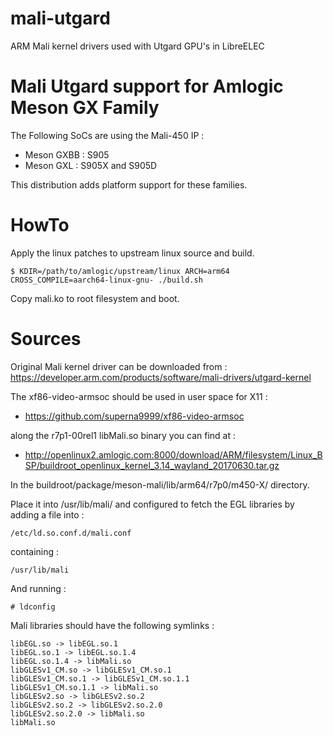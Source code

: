 # mali-utgard
ARM Mali kernel drivers used with Utgard GPU's in LibreELEC

Mali Utgard support for Amlogic Meson GX Family
===============================================

The Following SoCs are using the Mali-450 IP :
- Meson GXBB : S905
- Meson GXL : S905X and S905D

This distribution adds platform support for these families.

HowTo
=====

Apply the linux patches to upstream linux source and build.

```
$ KDIR=/path/to/amlogic/upstream/linux ARCH=arm64 CROSS_COMPILE=aarch64-linux-gnu- ./build.sh
```

Copy mali.ko to root filesystem and boot.

Sources
=======

Original Mali kernel driver can be downloaded from : https://developer.arm.com/products/software/mali-drivers/utgard-kernel

The xf86-video-armsoc should be used in user space for X11 :
- https://github.com/superna9999/xf86-video-armsoc

along the r7p1-00rel1 libMali.so binary you can find at :
- http://openlinux2.amlogic.com:8000/download/ARM/filesystem/Linux_BSP/buildroot_openlinux_kernel_3.14_wayland_20170630.tar.gz

In the buildroot/package/meson-mali/lib/arm64/r7p0/m450-X/ directory.

Place it into /usr/lib/mali/ and configured to fetch the EGL libraries by adding a file into :
```
/etc/ld.so.conf.d/mali.conf
```

containing :
```
/usr/lib/mali
```

And running :
```
# ldconfig
```

Mali libraries should have the following symlinks :
```
libEGL.so -> libEGL.so.1
libEGL.so.1 -> libEGL.so.1.4
libEGL.so.1.4 -> libMali.so
libGLESv1_CM.so -> libGLESv1_CM.so.1
libGLESv1_CM.so.1 -> libGLESv1_CM.so.1.1
libGLESv1_CM.so.1.1 -> libMali.so
libGLESv2.so -> libGLESv2.so.2
libGLESv2.so.2 -> libGLESv2.so.2.0
libGLESv2.so.2.0 -> libMali.so
libMali.so
```
